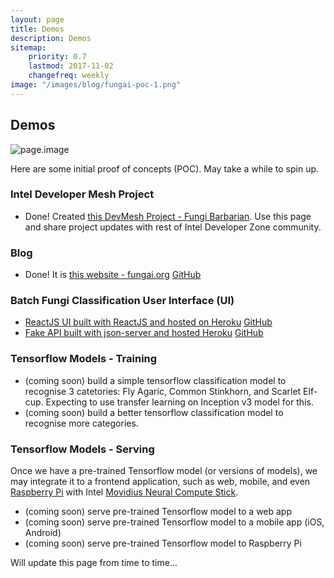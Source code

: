 ```yaml
---
layout: page
title: Demos
description: Demos
sitemap:
    priority: 0.7
    lastmod: 2017-11-02
    changefreq: weekly
image: "/images/blog/fungai-poc-1.png"
---
```


## Demos

![page.image]({{page.image}})

Here are some initial proof of concepts (POC). May take a while to spin up.

### Intel Developer Mesh Project

- Done! Created <a href="https://devmesh.intel.com/projects/fungi-barbarian" target="_blank">this DevMesh Project - Fungi Barbarian</a>.
  Use this page and share project updates with rest of Intel Developer Zone community.

### Blog

- Done! It is [this website - fungai.org](http://fungai.org)
    <a href="{{ site.github_repo_url }}" class="icon fa-github" rel="nofollow" target="_blank">
      <span class="label">GitHub</span>
    </a>

### Batch Fungi Classification User Interface (UI)

- <a href="https://fungai-react-ui.herokuapp.com/fungpredict" target="_blank">ReactJS UI built with ReactJS and
  hosted on Heroku</a>
    <a href="https://github.com/Atlas7/fungai-react-ui" class="icon fa-github" rel="nofollow" target="_blank">
      <span class="label">GitHub</span>
    </a>
- <a href="https://fungai-json-server-heroku.herokuapp.com/" target="_blank">Fake API built with json-server and
  hosted Heroku</a>
    <a href="https://github.com/Atlas7/fungai-json-server-heroku" class="icon fa-github" rel="nofollow" target="_blank">
      <span class="label">GitHub</span>
    </a>

### Tensorflow Models - Training

- (coming soon) build a simple tensorflow classification model to recognise 3 catetories: Fly Agaric,
  Common Stinkhorn, and Scarlet Elf-cup. Expecting to use transfer learning on Inception v3 model for this.
- (coming soon) build a better tensorflow classification model to recognise more categories. 
  
### Tensorflow Models - Serving

Once we have a pre-trained Tensorflow model (or versions of models), we may integrate it to a frontend application,
such as web, mobile, and even <a href="https://www.raspberrypi.org/" target="_target">Raspberry Pi</a> with
Intel <a href="https://developer.movidius.com/" target="_blank">Movidius Neural Compute Stick</a>.

- (coming soon) serve pre-trained Tensorflow model to a web app
- (coming soon) serve pre-trained Tensorflow model to a mobile app (iOS, Android)
- (coming soon) serve pre-trained Tensorflow model to Raspberry Pi

Will update this page from time to time...